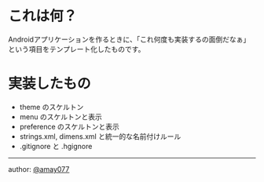 # これは何？

Androidアプリケーションを作るときに、「これ何度も実装するの面倒だなぁ」という項目をテンプレート化したものです。

# 実装したもの

* theme のスケルトン
* menu のスケルトンと表示
* preference のスケルトンと表示
* strings.xml, dimens.xml と統一的な名前付けルール
* .gitignore と .hgignore

----
author: [@amay077](http://twitter.com/amay077)
